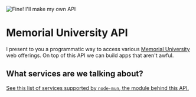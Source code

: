 ![Fine! I'll make my own API](http://i.imgur.com/mmHtSU3.jpg)

Memorial University API
=======================

I present to you a programmatic way to access various [Memorial University](http://www.mun.ca) web offerings. On top of this API we can build apps that aren't awful.

What services are we talking about?
-----------------------------------

[See this list of services supported by `node-mun`, the module behind this API.](https://github.com/whymarrh/node-mun/issues/5)

